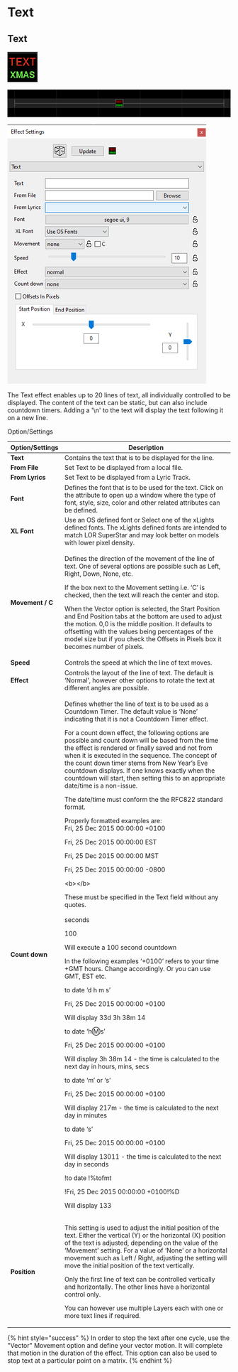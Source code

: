 # Text

## Text

![Icon](<../../.gitbook/assets/image (187) (1).png>)

![Sequencer Grid](<../../.gitbook/assets/image (148) (1).png>)

![](<../../.gitbook/assets/image (485).png>)

The Text effect enables up to 20 lines of text, all individually controlled to be displayed. The content of the text can be static, but can also include countdown timers. Adding a '\n' to the text will display the text following it on a new line.

Option/Settings

| Option/Settings  | Description                                                                                                                                                                                                                                                                                                                                                                                                                                                                                                                                                                                                                                                                                                                                                                                                                                                                                                                                                                                                                                                                                                                                                                                                                                                                                                                                                                                                                                                                                                                                                                                                                                                                                                                                                   |
| ---------------- | ------------------------------------------------------------------------------------------------------------------------------------------------------------------------------------------------------------------------------------------------------------------------------------------------------------------------------------------------------------------------------------------------------------------------------------------------------------------------------------------------------------------------------------------------------------------------------------------------------------------------------------------------------------------------------------------------------------------------------------------------------------------------------------------------------------------------------------------------------------------------------------------------------------------------------------------------------------------------------------------------------------------------------------------------------------------------------------------------------------------------------------------------------------------------------------------------------------------------------------------------------------------------------------------------------------------------------------------------------------------------------------------------------------------------------------------------------------------------------------------------------------------------------------------------------------------------------------------------------------------------------------------------------------------------------------------------------------------------------------------------------------- |
| **Text**         | Contains the text that is to be displayed for the line.                                                                                                                                                                                                                                                                                                                                                                                                                                                                                                                                                                                                                                                                                                                                                                                                                                                                                                                                                                                                                                                                                                                                                                                                                                                                                                                                                                                                                                                                                                                                                                                                                                                                                                       |
| **From File**    |  Set Text to be displayed from a local file.                                                                                                                                                                                                                                                                                                                                                                                                                                                                                                                                                                                                                                                                                                                                                                                                                                                                                                                                                                                                                                                                                                                                                                                                                                                                                                                                                                                                                                                                                                                                                                                                                                                                                                                  |
| **From Lyrics**  | Set Text to be displayed from a Lyric Track.                                                                                                                                                                                                                                                                                                                                                                                                                                                                                                                                                                                                                                                                                                                                                                                                                                                                                                                                                                                                                                                                                                                                                                                                                                                                                                                                                                                                                                                                                                                                                                                                                                                                                                                  |
| **Font**         | Defines the font that is to be used for the text. Click on the attribute to open up a window where the type of font, style, size, color and other related attributes can be defined.                                                                                                                                                                                                                                                                                                                                                                                                                                                                                                                                                                                                                                                                                                                                                                                                                                                                                                                                                                                                                                                                                                                                                                                                                                                                                                                                                                                                                                                                                                                                                                          |
| **XL Font**      | Use an OS defined font or Select one of the xLights defined fonts. The xLights defined fonts are intended to match LOR SuperStar and may look better on models with lower pixel density.                                                                                                                                                                                                                                                                                                                                                                                                                                                                                                                                                                                                                                                                                                                                                                                                                                                                                                                                                                                                                                                                                                                                                                                                                                                                                                                                                                                                                                                                                                                                                                      |
| **Movement / C** | <p>Defines the direction of the movement of the line of text. One of several options are possible such as Left, Right, Down, None, etc.</p><p>If the box next to the Movement setting i.e. ‘C’ is checked, then the text will reach the center and stop.</p><p>When the Vector option is selected, the Start Position and End Position tabs at the bottom are used to adjust the motion. 0,0 is the middle position. It defaults to offsetting with the values being percentages of the model size but if you check the Offsets in Pixels box it becomes number of pixels.</p>                                                                                                                                                                                                                                                                                                                                                                                                                                                                                                                                                                                                                                                                                                                                                                                                                                                                                                                                                                                                                                                                                                                                                                                |
| **Speed**        | Controls the speed at which the line of text moves.                                                                                                                                                                                                                                                                                                                                                                                                                                                                                                                                                                                                                                                                                                                                                                                                                                                                                                                                                                                                                                                                                                                                                                                                                                                                                                                                                                                                                                                                                                                                                                                                                                                                                                           |
| **Effect**       | Controls the layout of the line of text. The default is ‘Normal’, however other options to rotate the text at different angles are possible.                                                                                                                                                                                                                                                                                                                                                                                                                                                                                                                                                                                                                                                                                                                                                                                                                                                                                                                                                                                                                                                                                                                                                                                                                                                                                                                                                                                                                                                                                                                                                                                                                  |
| **Count down**   | <p>Defines whether the line of text is to be used as a Countdown Timer. The default value is ‘None’ indicating that it is not a Countdown Timer effect.</p><p>For a count down effect, the following options are possible and count down will be based from the time the effect is rendered or finally saved and not from when it is executed in the sequence. The concept of the count down timer stems from New Year’s Eve countdown displays. If one knows exactly when the countdown will start, then setting this to an appropriate date/time is a non-issue.<br></p><p>The date/time must conform the the RFC822 standard format.</p><p>Properly formatted examples are:<br>Fri, 25 Dec 2015 00:00:00 +0100</p><p>Fri, 25 Dec 2015 00:00:00 EST</p><p>Fri, 25 Dec 2015 00:00:00 MST</p><p>Fri, 25 Dec 2015 00:00:00 -0800</p><p>&#x3C;b>&#x3C;/b></p><p>These must be specified in the Text field without any quotes.<br><br>seconds</p><p>100</p><p>Will execute a 100 second countdown<br></p><p>In the following examples ‘+0100’ refers to your time +GMT hours. Change accordingly. Or you can use GMT, EST etc.</p><p>to date ‘d h m s’</p><p>Fri, 25 Dec 2015 00:00:00 +0100</p><p>Will display 33d 3h 38m 14</p><p>to date ‘h:m:s’</p><p>Fri, 25 Dec 2015 00:00:00 +0100</p><p>Will display 3h 38m 14 - the time is calculated to the next day in hours, mins, secs</p><p>to date ‘m’ or ‘s’</p><p>Fri, 25 Dec 2015 00:00:00 +0100</p><p>Will display 217m - the time is calculated to the next day in minutes</p><p>to date ‘s’</p><p>Fri, 25 Dec 2015 00:00:00 +0100</p><p>Will display 13011 - the time is calculated to the next day in seconds</p><p>!to date !%tofmt</p><p>!Fri, 25 Dec 2015 00:00:00 +0100!%D</p><p>Will display 133</p> |
| **Position**     | <p>This setting is used to adjust the initial position of the text. Either the vertical (Y) or the horizontal (X) position of the text is adjusted, depending on the value of the ‘Movement’ setting. For a value of ‘None’ or a horizontal movement such as Left / Right, adjusting the setting will move the initial position of the text vertically.<br></p><p>Only the first line of text can be controlled vertically and horizontally. The other lines have a horizontal control only.<br></p><p>You can however use multiple Layers each with one or more text lines if required.</p>                                                                                                                                                                                                                                                                                                                                                                                                                                                                                                                                                                                                                                                                                                                                                                                                                                                                                                                                                                                                                                                                                                                                                                  |

{% hint style="success" %}
In order to stop the text after one cycle, use the "Vector" Movement option and define your vector motion. It will complete that motion in the duration of the effect. This option can also be used to stop text at a particular point on a matrix.
{% endhint %}
